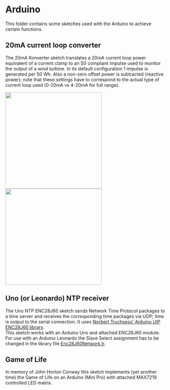 # Arduino

This folder contains some sketches used with the Arduino to achieve
certain functions.

## 20mA current loop converter
The 20mA Konverter sketch translates a 20mA current loop power equivalent of a 
current clamp to an S0 compliant impulse used to monitor the output
of a wind turbine. In its default configuration 1 impulse is generated
per 50 Wh. Also a non-zero offset power is subtracted (reactive power); note that these settings have to correspond to the actual type of current loop used (0-20mA vs 4-20mA for full range).

<img src="20mAKonvTest.jpg" width=300px><img src="Konv1000kW.jpg" width=300px>

## Uno (or Leonardo) NTP receiver
The Uno NTP ENC28J60 sketch sends Network Time Protocol packages to a
time server and receives the corresponding time packages via UDP; time
is output to the serial connection. It uses [Norbert Truchsess' Arduino UIP ENC28J60 library](https://github.com/ntruchsess/arduino_uip).<br/>
This sketch works with an Arduino Uno and attached ENC28J60 module. For use with an Arduino Leonardo the Slave Select assignment has to be changed in the library file [Enc28J60Network.h](https://github.com/ntruchsess/arduino_uip/blob/master/utility/Enc28J60Network.h#L30).

## Game of Life
In memory of John Horton Conway this sketch implements (yet another time) the Game of Life on an Arduino (Mini Pro) with attached MAX7219 controlled LED matrix.
